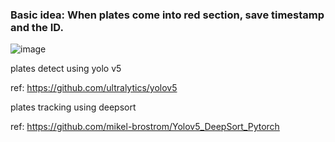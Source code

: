 
### Basic idea: When plates come into red section, save timestamp and the ID.
![image](https://user-images.githubusercontent.com/60495014/163365223-047764f8-a7a8-4d95-864b-7e271240822d.png)



plates detect using yolo v5

ref: https://github.com/ultralytics/yolov5


plates tracking using deepsort

ref: https://github.com/mikel-brostrom/Yolov5_DeepSort_Pytorch
